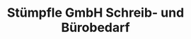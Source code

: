 ---
title: "Stümpfle GmbH Schreib- und Bürobedarf"
url: /neuffen/stuempfle-gmbh-schreib-und-buerobedarf/
shop: Schreibwaren
---